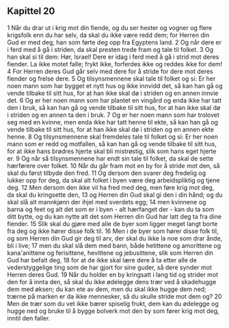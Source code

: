## Kapittel 20

1 Når du drar ut i krig mot din fiende, og du ser hester og vogner og flere krigsfolk enn du har selv, da skal du ikke være redd dem; for Herren din Gud er med deg, han som førte deg opp fra Egyptens land.
2 Og når dere er i ferd med å gå i striden, da skal presten trede fram og tale til folket.
3 Og han skal si til dem: Hør, Israel! Dere er idag i ferd med å gå i strid mot deres fiender. La ikke motet falle; frykt ikke, forferdes ikke og reddes ikke for dem!
4 For Herren deres Gud går selv med dere for å stride for dere mot deres fiender og frelse dere.
5 Og tilsynsmennene skal tale til folket og si: Er her noen mann som har bygget et nytt hus og ikke innvidd det, så kan han gå og vende tilbake til sitt hus, for at han ikke skal dø i striden og en annen innvie det.
6 Og er her noen mann som har plantet en vingård og enda ikke har tatt den i bruk, så kan han gå og vende tilbake til sitt hus, for at han ikke skal dø i striden og en annen ta den i bruk.
7 Og er her noen mann som har trolovet seg med en kvinne, men enda ikke har tatt henne til ekte, så kan han gå og vende tilbake til sitt hus, for at han ikke skal dø i striden og en annen ekte henne.
8 Og tilsynsmennene skal fremdeles tale til folket og si: Er her noen mann som er redd og motfallen, så kan han gå og vende tilbake til sitt hus, for at ikke hans brødres hjerte skal bli mistrøstig, slik som hans eget hjerte er.
9 Og når så tilsynsmennene har endt sin tale til folket, da skal de sette hærførere over folket.
10 Når du går fram mot en by for å stride mot den, så skal du først tilbyde den fred.
11 Og dersom den svarer deg fredelig og lukker opp for deg, da skal alt folket i byen være deg arbeidspliktig og tjene deg.
12 Men dersom den ikke vil ha fred med deg, men føre krig mot deg, da skal du kringsette den,
13 og Herren din Gud skal gi den i din hånd; og du skal slå alt mannkjønn der ihjel med sverdets egg;
14 men kvinnene og barna og feet og alt det som er i byen - alt hærfanget der - kan du ta som ditt bytte, og du kan nytte alt det som Herren din Gud har latt deg ta fra dine fiender.
15 Slik skal du gjøre med alle de byer som ligger meget langt borte fra deg og ikke hører disse folk til.
16 Men i de byer som hører disse folk til, og som Herren din Gud gir deg til arv, der skal du ikke la noe som drar ånde, bli i live;
17 men du skal slå dem med bann, både hetittene og amorittene og kana'anittene og ferisittene, hevittene og jebusittene, slik som Herren din Gud har befalt deg,
18 for at de ikke skal lære dere å ta etter alle de vederstyggelige ting som de har gjort for sine guder, så dere synder mot Herren deres Gud.
19 Når du holder en by kringsatt i lang tid og strider mot den for å innta den, så skal du ikke ødelegge dens trær ved å skadehugge dem med øksen; du kan ete av dem, men du skal ikke hugge dem ned; trærne på marken er da ikke mennesker, så du skulle stride mot dem og?
20 Men de trær som du vet ikke bærer spiselig frukt, dem kan du ødelegge og hugge ned og bruke til å bygge bolverk mot den by som fører krig mot deg, inntil den faller.
